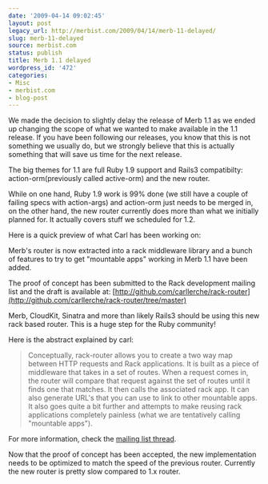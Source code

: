 ```yaml
---
date: '2009-04-14 09:02:45'
layout: post
legacy_url: http://merbist.com/2009/04/14/merb-11-delayed/
slug: merb-11-delayed
source: merbist.com
status: publish
title: Merb 1.1 delayed
wordpress_id: '472'
categories:
- Misc
- merbist.com
- blog-post
---
```


We made the decision to slightly delay the release of Merb 1.1 as we ended up changing the scope of what we wanted to make available in the 1.1 release. If you have been following our releases, you know that this is not something we usually do, but we strongly believe that this is actually something that will save us time for the next release.

The big themes for 1.1 are full Ruby 1.9 support and Rails3 compatibilty: action-orm(previously called active-orm) and the new router.

While on one hand, Ruby 1.9 work is 99% done (we still have a couple of failing specs with action-args) and action-orm just needs to be merged in, on the other hand, the new router currently does more than what we initially planned for. It actually covers stuff we scheduled for 1.2.

Here is a quick preview of what Carl has been working on:

Merb's router is now extracted into a rack middleware library and a bunch of features to try to get "mountable apps" working in Merb 1.1 have been added.

The proof of concept has been submitted to the Rack development mailing list and the draft is available at:
[http://github.com/carllerche/rack-router](http://github.com/carllerche/rack-router/tree/master)

Merb, CloudKit, Sinatra and more than likely Rails3 should be using this new rack based router. This is a huge step for the Ruby community!

Here is the abstract explained by carl:


> Conceptually, rack-router allows you to create a two way map between HTTP requests and Rack applications. It is built as a piece of middleware that takes in a set of routes.
When a request comes in, the router will compare that request against the set of routes until it finds one that matches. It then calls the associated rack app.
It can also generate URL's that you can use to link to other mountable apps.
It also goes quite a bit further and attempts to make reusing rack applications completely painless (what we are tentatively calling "mountable apps").


For more information, check the [mailing list thread](http://groups.google.com/group/rack-devel/browse_thread/thread/41334bce83cb173f).

Now that the proof of concept has been accepted, the new implementation needs to be optimized to match the speed of the previous router. Currently the new router is pretty slow compared to 1.x router.
